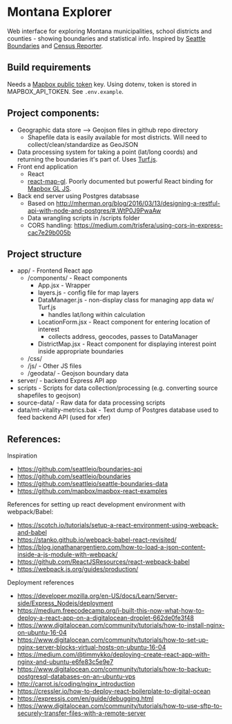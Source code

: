# Montana Explorer

Web interface for exploring Montana municipalities, school districts and counties - showing boundaries and statistical info. Inspired by [Seattle Boundaries](https://github.com/seattleio/boundaries) and [Census Reporter](https://censusreporter.org/).

## Build requirements

Needs a [Mapbox public token](https://www.mapbox.com/help/how-access-tokens-work/) key. Using dotenv,  token is stored in MAPBOX_API_TOKEN. See `.env.example`.


## Project components:

- Geographic data store --> Geojson files in github repo directory
    - Shapefile data is easily available for most districts. Will need to collect/clean/standardize as GeoJSON
- Data processing system for taking a point (lat/long coords) and returning the boundaries it's part of. Uses [Turf.js](https://github.com/Turfjs/turf).
- Front end application
    - React
    - [react-map-gl](https://github.com/uber/react-map-gl). Poorly documented but powerful React binding for [Mapbox GL JS](https://www.mapbox.com/mapbox-gl-js/api/).
- Back end server using Postgres databsase
    - Based on http://mherman.org/blog/2016/03/13/designing-a-restful-api-with-node-and-postgres/#.WtP0J9PwaAw
    - Data wrangling scripts in /scripts folder
    - CORS handling: https://medium.com/trisfera/using-cors-in-express-cac7e29b005b

## Project structure

- app/ - Frontend React app
    - /components/ - React components
        - App.jsx - Wrapper
        - layers.js - config file for map layers
        - DataManager.js - non-display class for managing app data w/ Turf.js
            - handles lat/long within calculation
        - LocationForm.jsx - React component for entering location of interest
            - collects address, geocodes, passes to DataManager
        - DistrictMap.jsx - React component for displaying interest point inside appropriate boundaries
    - /css/
    - /js/ - Other JS files
    - /geodata/ - Geojson boundary data
- server/ - backend Express API app
- scripts - Scripts for data collection/processing (e.g. converting source shapefiles to geojson)
- source-data/ - Raw data for data processing scripts
- data/mt-vitality-metrics.bak - Text dump of Postgres database used to feed backend API (used for xfer)

## References:

Inspiration
- https://github.com/seattleio/boundaries-api
- https://github.com/seattleio/boundaries
- https://github.com/seattleio/seattle-boundaries-data
- https://github.com/mapbox/mapbox-react-examples

References for setting up react development environment with webpack/Babel:
- https://scotch.io/tutorials/setup-a-react-environment-using-webpack-and-babel
- https://stanko.github.io/webpack-babel-react-revisited/
- https://blog.jonathanargentiero.com/how-to-load-a-json-content-inside-a-js-module-with-webpack/
- https://github.com/ReactJSResources/react-webpack-babel
- https://webpack.js.org/guides/production/

Deployment references
- https://developer.mozilla.org/en-US/docs/Learn/Server-side/Express_Nodejs/deployment
- https://medium.freecodecamp.org/i-built-this-now-what-how-to-deploy-a-react-app-on-a-digitalocean-droplet-662de0fe3f48
- https://www.digitalocean.com/community/tutorials/how-to-install-nginx-on-ubuntu-16-04
- https://www.digitalocean.com/community/tutorials/how-to-set-up-nginx-server-blocks-virtual-hosts-on-ubuntu-16-04
- https://medium.com/@timmykko/deploying-create-react-app-with-nginx-and-ubuntu-e6fe83c5e9e7
- https://www.digitalocean.com/community/tutorials/how-to-backup-postgresql-databases-on-an-ubuntu-vps
- http://carrot.is/coding/nginx_introduction
- https://cressler.io/how-to-deploy-react-boilerplate-to-digital-ocean
- https://expressjs.com/en/guide/debugging.html
- https://www.digitalocean.com/community/tutorials/how-to-use-sftp-to-securely-transfer-files-with-a-remote-server
